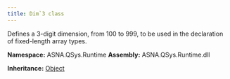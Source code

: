 ```yaml
---
title: Dim`3 class
---
```


Defines a 3-digit dimension, from 100 to 999, to be used in the declaration of fixed-length array types.

**Namespace:** ASNA.QSys.Runtime
**Assembly:** ASNA.QSys.Runtime.dll

**Inheritance:** [Object](https://docs.microsoft.com/en-us/dotnet/api/system.object)
<br>
<br>
